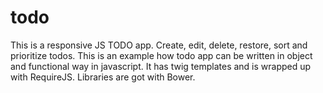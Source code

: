 # todo

This is a responsive JS TODO app. Create, edit, delete, restore, sort and prioritize todos. This is an example how todo app can be written in object and functional way in javascript. It has twig templates and is wrapped up with RequireJS. Libraries are got with Bower.
